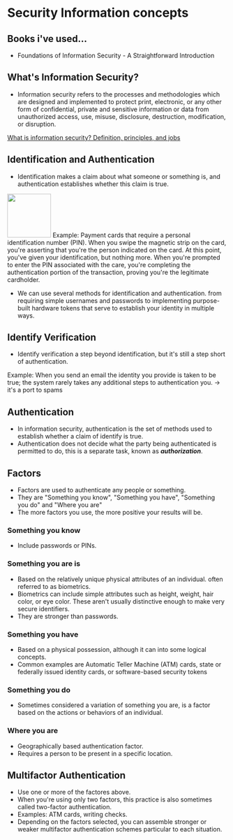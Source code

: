 # Security Information concepts

## Books i've used...

- Foundations of Information Security - A Straightforward Introduction

## What's Information Security?

- Information security refers to the processes and methodologies which are designed and implemented to protect print, electronic, or any other form of confidential, private and sensitive information or data from unauthorized access, use, misuse, disclosure, destruction, modification, or disruption.

[What is information security? Definition, principles, and jobs](https://www.csoonline.com/article/3513899/what-is-information-security-definition-principles-and-jobs.html)

## Identification and Authentication

- Identification makes a claim about what someone or something is, and authentication establishes whether this claim is true.


<img height="100" src="https://user-images.githubusercontent.com/62820717/107723813-faab8f00-6cc0-11eb-984e-78dffee109b7.png"/>
Example: Payment cards that require a personal identification number (PIN). When you swipe the magnetic strip on the card, you're asserting that you're the       person indicated on the card. At this point, you've given your identification, but nothing more. When you're prompted to enter the PIN associated with the         care, you're completing the authentication portion of the transaction, proving you're the legitimate cardholder.

- We can use several methods for identification and authentication. from requiring simple usernames and passwords to implementing purpose-built hardware tokens that serve to establish your identity in multiple ways.

## Identify Verification

- Identify verification a step beyond identification, but it's still a step short of authentication.

Example: When you send an email the identity you provide is taken to be true; the system rarely takes any additional steps to authentication you. → it's a port to spams

## Authentication

- In information security, authentication is the set of methods used to establish whether a claim of identify is true.
- Authentication does not decide what the party being authenticated is permitted to do, this is a separate task, known as ***authorization***.

## Factors

- Factors are used to authenticate any people or something.
- They are "Something you know", "Something you have", "Something you do" and "Where you are"
- The more factors you use, the more positive your results will be.

### Something you know

- Include passwords or PINs.

### Something you are is

- Based on the relatively unique physical attributes of an individual. often referred to as biometrics.
- Biometrics can include simple attributes such as height, weight, hair color, or eye color. These aren't usually distinctive enough to make very secure identifiers.
- They are stronger than passwords.

### Something you have

- Based on a physical possession, although it can into some logical concepts.
- Common examples are Automatic Teller Machine (ATM) cards, state or federally issued identity cards, or software-based security tokens

### Something you do

- Sometimes considered a variation of something you are, is a factor based on the actions or behaviors of an individual.

### Where you are

- Geographically based authentication factor.
- Requires a person to be present in a specific location.

## Multifactor Authentication

- Use one or more of the factores above.
- When you're using only two factors, this practice is also sometimes called two-factor authentication.
- Examples: ATM cards, writing checks.
- Depending on the factors selected, you can assemble stronger or weaker multifactor authentication schemes particular to each situation.
